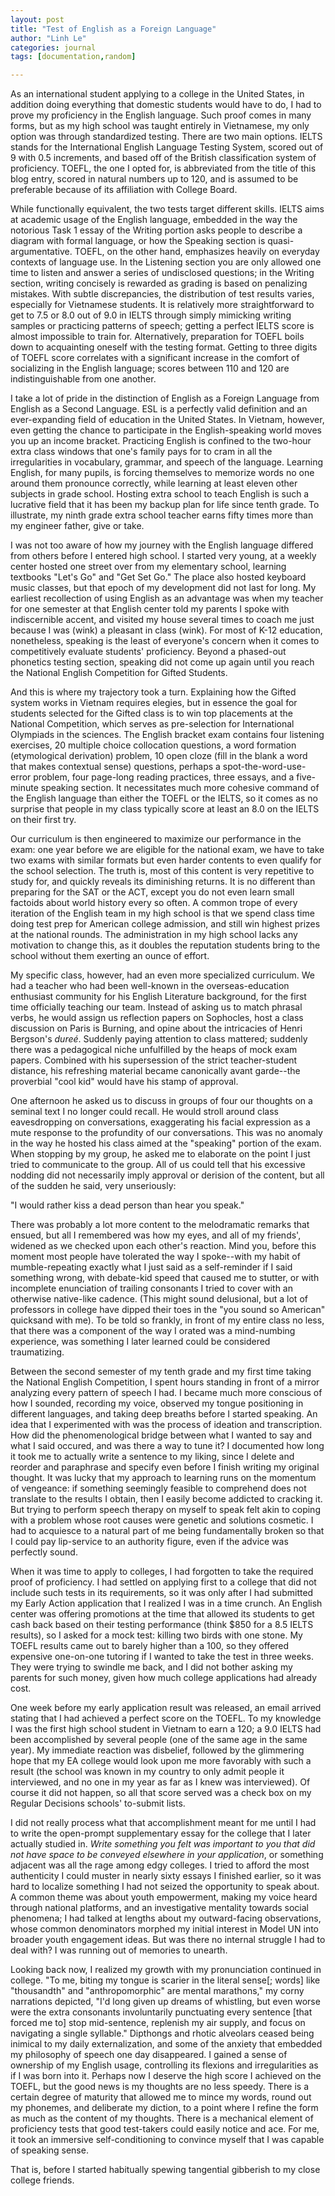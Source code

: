 ```yaml
---
layout: post
title: "Test of English as a Foreign Language"
author: "Linh Le"
categories: journal
tags: [documentation,random]

---
```

As an international student applying to a college in the United States, in addition doing everything that domestic students would have to do, I had to prove my proficiency in the English language. Such proof comes in many forms, but as my high school was taught entirely in Vietnamese, my only option was through standardized testing. There are two main options. IELTS stands for the International English Language Testing System, scored out of 9 with 0.5 increments, and based off of the British classification system of proficiency. TOEFL, the one I opted for, is abbreviated from the title of this blog entry, scored in natural numbers up to 120, and is assumed to be preferable because of its affiliation with College Board.

While functionally equivalent, the two tests target different skills. IELTS aims at academic usage of the English language, embedded in the way the notorious Task 1 essay of the Writing portion asks people to describe a diagram with formal language, or how the Speaking section is quasi-argumentative. TOEFL, on the other hand, emphasizes heavily on everyday contexts of language use. In the Listening section you are only allowed one time to listen and answer a series of undisclosed questions; in the Writing section, writing concisely is rewarded as grading is based on penalizing mistakes. With subtle discrepancies, the distribution of test results varies, especially for Vietnamese students. It is relatively more straightforward to get to 7.5 or 8.0 out of 9.0 in IELTS through simply mimicking writing samples or practicing patterns of speech; getting a perfect IELTS score is almost impossible to train for. Alternatively, preparation for TOEFL boils down to acquainting oneself with the testing format. Getting to three digits of TOEFL score correlates with a significant increase in the comfort of socializing in the English language; scores between 110 and 120 are indistinguishable from one another.

I take a lot of pride in the distinction of English as a Foreign Language from English as a Second Language. ESL is a perfectly valid definition and an ever-expanding field of education in the United States. In Vietnam, however, even getting the chance to participate in the English-speaking world moves you up an income bracket. Practicing English is confined to the two-hour extra class windows that one's family pays for to cram in all the irregularities in vocabulary, grammar, and speech of the language. Learning English, for many pupils, is forcing themselves to memorize words no one around them pronounce correctly, while learning at least eleven other subjects in grade school. Hosting extra school to teach English is such a lucrative field that it has been my backup plan for life since tenth grade. To illustrate, my ninth grade extra school teacher earns fifty times more than my engineer father, give or take.

I was not too aware of how my journey with the English language differed from others before I entered high school. I started very young, at a weekly center hosted one street over from my elementary school, learning textbooks "Let's Go" and "Get Set Go." The place also hosted keyboard music classes, but that epoch of my development did not last for long. My earliest recollection of using English as an advantage was when my teacher for one semester at that English center told my parents I spoke with indiscernible accent, and visited my house several times to coach me just because I was (wink) a pleasant in class (wink). For most of K-12 education, nonetheless, speaking is the least of everyone's concern when it comes to competitively evaluate students' proficiency. Beyond a phased-out phonetics testing section, speaking did not come up again until you reach the National English Competition for Gifted Students.

And this is where my trajectory took a turn. Explaining how the Gifted system works in Vietnam requires elegies, but in essence the goal for students selected for the Gifted class is to win top placements at the National Competition, which serves as pre-selection for International Olympiads in the sciences. The English bracket exam contains four listening exercises, 20 multiple choice collocation questions, a word formation (etymological derivation) problem, 10 open cloze (fill in the blank a word that makes contextual sense) questions, perhaps a spot-the-word-use-error problem, four page-long reading practices, three essays, and a five-minute speaking section. It necessitates much more cohesive command of the English language than either the TOEFL or the IELTS, so it comes as no surprise that people in my class typically score at least an 8.0 on the IELTS on their first try.

Our curriculum is then engineered to maximize our performance in the exam: one year before we are eligible for the national exam, we have to take two exams with similar formats but even harder contents to even qualify for the school selection. The truth is, most of this content is very repetitive to study for, and quickly reveals its diminishing returns. It is no different than preparing for the SAT or the ACT, except you do not even learn small factoids about world history every so often. A common trope of every iteration of the English team in my high school is that we spend class time doing test prep for American college admission, and still win highest prizes at the national rounds. The administration in my high school lacks any motivation to change this, as it doubles the reputation students bring to the school without them exerting an ounce of effort.

My specific class, however, had an even more specialized curriculum. We had a teacher who had been well-known in the overseas-education enthusiast community for his English Literature background, for the first time officially teaching our team. Instead of asking us to match phrasal verbs, he would assign us reflection papers on Sophocles, host a class discussion on Paris is Burning, and opine about the intricacies of Henri Bergson's <em>dureé</em>. Suddenly paying attention to class mattered; suddenly there was a pedagogical niche unfulfilled by the heaps of mock exam papers. Combined with his supersession of the strict teacher-student distance, his refreshing material became canonically avant garde--the proverbial "cool kid" would have his stamp of approval.

One afternoon he asked us to discuss in groups of four our thoughts on a seminal text I no longer could recall. He would stroll around class eavesdropping on conversations, exaggerating his facial expression as a mute response to the profundity of our conversations. This was no anomaly in the way he hosted his class aimed at the "speaking" portion of the exam. When stopping by my group, he asked me to elaborate on the point I just tried to communicate to the group. All of us could tell that his excessive nodding did not necessarily imply approval or derision of the content, but all of the sudden he said, very unseriously:

"I would rather kiss a dead person than hear you speak."

There was probably a lot more content to the melodramatic remarks that ensued, but all I remembered was how my eyes, and all of my friends', widened as we checked upon each other's reaction. Mind you, before this moment most people have tolerated the way I spoke--with my habit of mumble-repeating exactly what I just said as a self-reminder if I said something wrong, with debate-kid speed that caused me to stutter, or with incomplete enunciation of trailing consonants I tried to cover with an otherwise native-like cadence. (This might sound delusional, but a lot of professors in college have dipped their toes in the "you sound so American" quicksand with me). To be told so frankly, in front of my entire class no less, that there was a component of the way I orated was a mind-numbing experience, was something I later learned could be considered traumatizing.

Between the second semester of my tenth grade and my first time taking the National English Competition, I spent hours standing in front of a mirror analyzing every pattern of speech I had. I became much more conscious of how I sounded, recording my voice, observed my tongue positioning in different languages, and taking deep breaths before I started speaking. An idea that I experimented with was the process of ideation and transcription. How did the phenomenological bridge between what I wanted to say and what I said occured, and was there a way to tune it? I documented how long it took me to actually write a sentence to my liking, since I delete and reorder and paraphrase and specify even before I finish writing my original thought. It was lucky that my approach to learning runs on the momentum of vengeance: if something seemingly feasible to comprehend does not translate to the results I obtain, then I easily become addicted to cracking it. But trying to perform speech therapy on myself to speak felt akin to coping with a problem whose root causes were genetic and solutions cosmetic. I had to acquiesce to a natural part of me being fundamentally broken so that I could pay lip-service to an authority figure, even if the advice was perfectly sound.

When it was time to apply to colleges, I had forgotten to take the required proof of proficiency. I had settled on applying first to a college that did not include such tests in its requirements, so it was only after I had submitted my Early Action application that I realized I was in a time crunch. An English center was offering promotions at the time that allowed its students to get cash back based on their testing performance (think $850 for a 8.5 IELTS results), so I asked for a mock test: killing two birds with one stone. My TOEFL results came out to barely higher than a 100, so they offered expensive one-on-one tutoring if I wanted to take the test in three weeks. They were trying to swindle me back, and I did not bother asking my parents for such money, given how much college applications had already cost.

One week before my early application result was released, an email arrived stating that I had achieved a perfect score on the TOEFL. To my knowledge I was the first high school student in Vietnam to earn a 120; a 9.0 IELTS had been accomplished by several people (one of the same age in the same year). My immediate reaction was disbelief, followed by the glimmering hope that my EA college would look upon me more favorably with such a result (the school was known in my country to only admit people it interviewed, and no one in my year as far as I knew was interviewed). Of course it did not happen, so all that score served was a check box on my Regular Decisions schools' to-submit lists.

I did not really process what that accomplishment meant for me until I had to write the open-prompt supplementary essay for the college that I later actually studied in. <em>Write something you felt was important to you that did not have space to be conveyed elsewhere in your application</em>, or something adjacent was all the rage among edgy colleges. I tried to afford the most authenticity I could muster in nearly sixty essays I finished earlier, so it was hard to localize something I had not seized the opportunity to speak about. A common theme was about youth empowerment, making my voice heard through national platforms, and an investigative mentality towards social phenomena; I had talked at lengths about my outward-facing observations, whose common denominators morphed my initial interest in Model UN into broader youth engagement ideas. But was there no internal struggle I had to deal with? I was running out of memories to unearth.

Looking back now, I realized my growth with my pronunciation continued in college. "To me, biting my tongue is scarier in the literal sense[; words] like "thousandth" and "anthropomorphic" are mental marathons," my corny narrations depicted, "I'd long given up dreams of whistling, but even worse were the extra consonants involuntarily punctuating every sentence [that forced me to] stop mid-sentence, replenish my air supply, and focus on navigating a single syllable." Dipthongs and rhotic alveolars ceased being inimical to my daily externalization, and some of the anxiety that embedded my philosophy of speech one day disappeared. I gained a sense of ownership of my English usage, controlling its flexions and irregularities as if I was born into it. Perhaps now I deserve the high score I achieved on the TOEFL, but the good news is my thoughts are no less speedy. There is a certain degree of maturity that allowed me to mince my words, round out my phonemes, and deliberate my diction, to a point where I refine the form as much as the content of my thoughts. There is a mechanical element of proficiency tests that good test-takers could easily notice and ace. For me, it took an immersive self-conditioning to convince myself that I was capable of speaking sense.

That is, before I started habitually spewing tangential gibberish to my close college friends.